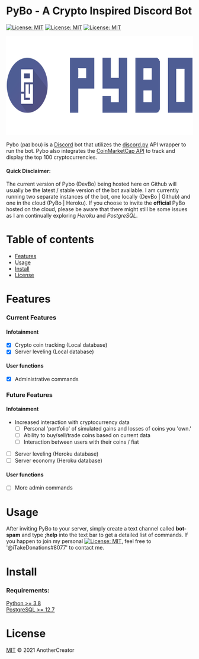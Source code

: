 # PyBo - A Crypto Inspired Discord Bot 
[![License: MIT](https://img.shields.io/badge/License-MIT-yellow.svg)](https://opensource.org/licenses/MIT) [![License: MIT](https://img.shields.io/badge/Development_Server-PyBo-blue.svg)](https://discord.gg/25wb7AbaV5) [![License: MIT](https://img.shields.io/badge/Invite-PyBo-blue.svg)](https://discord.com/api/oauth2/authorize?client_id=733004304855597056&permissions=2435968598&scope=bot%20applications.commands)

<p align="center">
  <img width="676" height="267" src="https://github.com/AnotherCreator/PyBo-Official/blob/master/assets/images/Pybo_Banner_Color.png">
</p>


Pybo (paɪ boʊ) is a [Discord](https://discord.com/brand-new) bot that utilizes the [discord.py](https://github.com/Rapptz/discord.py) 
API wrapper to run the bot. Pybo also integrates the [CoinMarketCap API](https://coinmarketcap.com/) to track and display the top 100 cryptocurrencies.

#### Quick Disclaimer:
The current version of Pybo (DevBo) being hosted here on Github will usually be the latest / stable version of the bot 
available. I am currently running two separate instances of the bot, one locally (DevBo | Github) and one in the cloud (PyBo | Heroku). 
If you choose to invite the **official** PyBo hosted on the cloud, please be aware that there might still be some issues 
as I am continually exploring *Heroku* and *PostgreSQL*.


# Table of contents
- [Features](#features)
- [Usage](#usage)
- [Install](#install)
- [License](#license)

# Features
### Current Features
#### Infotainment
- [x] Crypto coin tracking (Local database)
- [x] Server leveling (Local database)
#### User functions
- [x] Administrative commands

### Future Features
#### Infotainment
- Increased interaction with cryptocurrency data
    - [ ] Personal 'portfolio' of simulated gains and losses of coins you 'own.'
    - [ ] Ability to buy/sell/trade coins based on current data
    - [ ] Interaction between users with their coins / fiat
- [ ] Server leveling (Heroku database)
- [ ] Server economy (Heroku database)
#### User functions
- [ ] More admin commands

# Usage

After inviting PyBo to your server, simply create a text channel called __bot-spam__ and type __;help__ into the
text bar to get a detailed list of commands. 
If you happen to join my personal [![License: MIT](https://img.shields.io/badge/Development_Server-PyBo-blue.svg)](https://discord.gg/25wb7AbaV5),
feel free to '@iTakeDonations#8077' to contact me.

# Install

### Requirements:
[Python >= 3.8](https://www.python.org/downloads/ "Python Download Page")  
[PostgreSQL >= 12.7](https://www.postgresql.org/download/ "PostgreSQL Download Page")

# License
[MIT](../LICENSE) © 2021 AnotherCreator
